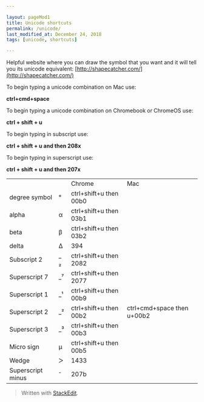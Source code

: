 ```yaml
---  

layout: pageMod1  
title: Unicode shortcuts
permalink: /unicode/  
last_modified_at: December 24, 2018
tags: [unicode, shortcuts]  

---  
```


Helpful website where you can draw the symbol that you want and it will tell you its unicode equivalent: [http://shapecatcher.com/](http://shapecatcher.com/)

To begin typing a unicode combination on Mac use:

**ctrl+cmd+space**

To begin typing a unicode combination on Chromebook or ChromeOS use:

**ctrl + shift + u**

To begin typing in subscript use:

**ctrl + shift + u and then 208x**

To begin typing in superscript use:

**ctrl + shift + u and then 207x**

<table>
  <tr>
    <td></td>
    <td></td>
    <td>Chrome</td>
    <td>Mac</td>
  </tr>
  <tr>
    <td>degree symbol</td>
    <td>°</td>
    <td>ctrl+shift+u then 00b0</td>
    <td></td>
  </tr>
  <tr>
    <td>alpha</td>
    <td>α</td>
    <td>ctrl+shift+u then 03b1</td>
    <td></td>
  </tr>
  <tr>
    <td>beta</td>
    <td>β</td>
    <td>ctrl+shift+u then 03b2</td>
    <td></td>
  </tr>
  <tr>
    <td>delta</td>
    <td>Δ</td>
    <td>394</td>
    <td></td>
  </tr>
  <tr>
    <td>Subscript 2</td>
    <td>_ ₂</td>
    <td>ctrl+shift+u then 2082</td>
    <td></td>
  </tr>
  <tr>
    <td>Superscript 7</td>
    <td>_⁷</td>
    <td>ctrl+shift+u then 2077</td>
    <td></td>
  </tr>
  <tr>
    <td>Superscript 1</td>
    <td>_¹</td>
    <td>ctrl+shift+u then 00b9</td>
    <td></td>
  </tr>
  <tr>
    <td>Superscript 2</td>
    <td>_²</td>
    <td>ctrl+shift+u then 00b2</td>
    <td>ctrl+cmd+space then u+00b2</td>
  </tr>
  <tr>
    <td>Superscript 3</td>
    <td>_³</td>
    <td>ctrl+shift+u then 00b3</td>
    <td></td>
  </tr>
  <tr>
    <td>Micro sign </td>
    <td>µ</td>
    <td>ctrl+shift+u then 00b5</td>
    <td></td>
  </tr>
  <tr>
    <td>Wedge</td>
    <td>ᐳ</td>
    <td>1433</td>
    <td></td>
  </tr>
  <tr>
    <td>Superscript minus</td>
    <td>⁻</td>
    <td>207b</td>
    <td></td>
  </tr>
</table>

> Written with  [StackEdit](https://stackedit.io/).

<!--stackedit_data:
eyJoaXN0b3J5IjpbLTE2NjYzMzUwMTQsNjY4OTY2MzA0XX0=
-->